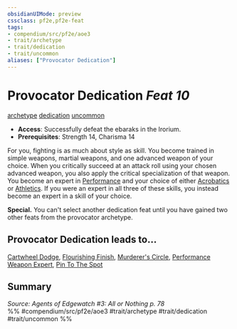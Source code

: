 ```yaml
---
obsidianUIMode: preview
cssclass: pf2e,pf2e-feat
tags:
- compendium/src/pf2e/aoe3
- trait/archetype
- trait/dedication
- trait/uncommon
aliases: ["Provocator Dedication"]
---
```

# Provocator Dedication  *Feat 10*  
[archetype](../../rules/traits/archetype.md)  [dedication](../../rules/traits/dedication.md)  [uncommon](../../rules/traits/uncommon.md)  

- **Access**: Successfully defeat the ebaraks in the Irorium.
- **Prerequisites**: Strength 14, Charisma 14

For you, fighting is as much about style as skill. You become trained in simple weapons, martial weapons, and one advanced weapon of your choice. When you critically succeed at an attack roll using your chosen advanced weapon, you also apply the critical specialization of that weapon. You become an expert in [Performance](../skills.md#Performance) and your choice of either [Acrobatics](../skills.md#Acrobatics) or [Athletics](../skills.md#Athletics). If you were an expert in all three of these skills, you instead become an expert in a skill of your choice.

**Special.** You can't select another dedication feat until you have gained two other feats from the provocator archetype.

## Provocator Dedication leads to...

[Cartwheel Dodge](cartwheel-dodge-aoe3.md), [Flourishing Finish](flourishing-finish-aoe3.md), [Murderer's Circle](murderers-circle-aoe3.md), [Performance Weapon Expert](performance-weapon-expert-aoe3.md), [Pin To The Spot](pin-to-the-spot-aoe3.md)

## Summary

*Source: Agents of Edgewatch #3: All or Nothing p. 78*  
%% #compendium/src/pf2e/aoe3 #trait/archetype #trait/dedication #trait/uncommon %%